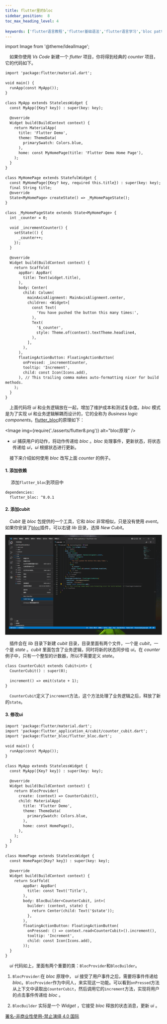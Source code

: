 ```yaml
---
title: flutter里的bloc
sidebar_position:  8
toc_max_heading_level: 4

keywords: ['flutter语言教程','flutter基础语法','flutter语言学习','bloc pattern']
---
```


import Image from '@theme/IdealImage';

 如果你使用 _Vs Code_ 新建一个 _flutter_ 项目，你将得到经典的 _counter_ 项目，它的代码如下。

    import 'package:flutter/material.dart';

    void main() {
      runApp(const MyApp());
    }

    class MyApp extends StatelessWidget {
      const MyApp({Key? key}) : super(key: key);

      @override
      Widget build(BuildContext context) {
        return MaterialApp(
          title: 'Flutter Demo',
          theme: ThemeData(
            primarySwatch: Colors.blue,
          ),
          home: const MyHomePage(title: 'Flutter Demo Home Page'),
        );
      }
    }

    class MyHomePage extends StatefulWidget {
      const MyHomePage({Key? key, required this.title}) : super(key: key);
      final String title;
      @override
      State<MyHomePage> createState() => _MyHomePageState();
    }

    class _MyHomePageState extends State<MyHomePage> {
      int _counter = 0;

      void _incrementCounter() {
        setState(() {
          _counter++;
        });
      }

      @override
      Widget build(BuildContext context) {
        return Scaffold(
          appBar: AppBar(
            title: Text(widget.title),
          ),
          body: Center(
            child: Column(
              mainAxisAlignment: MainAxisAlignment.center,
              children: <Widget>[
                const Text(
                  'You have pushed the button this many times:',
                ),
                Text(
                  '$_counter',
                  style: Theme.of(context).textTheme.headline4,
                ),
              ],
            ),
          ),
          floatingActionButton: FloatingActionButton(
            onPressed: _incrementCounter,
            tooltip: 'Increment',
            child: const Icon(Icons.add),
          ), // This trailing comma makes auto-formatting nicer for build methods.
        );
      }
    }

 上面代码将 _ui_ 和业务逻辑放在一起，增加了维护成本和测试复杂度。_bloc_ 模式是为了实现 _ui_ 和业务逻辑解耦而设计的，它的全称为 _Business logic components_。[flutter_bloc](https://github.com/felangel/bloc)的原理如下：

<Image img={require('./asserts/flutter8.png')} alt="bloc原理" /> <br />

-   _ui_ 捕获用户的动作，将动作传递给 _bloc_ 。_bloc_ 处理事件，更新状态，将状态传递给 _ui_，_ui_ 根据状态进行更新。

 接下来介绍如何使用 _bloc_ 改写上面 _counter_ 的例子。

#### 1. 添加依赖

  添加`flutter_bloc`到项目中

    dependencies:
      flutter_bloc: ^8.0.1

#### 2. 添加cubit

 _Cubit_ 是 _bloc_ 包提供的一个工具，它和 _bloc_ 非常相似，只是没有使用 _event_。如果你安装了[bloc](./flutter-extension)插件，可以右键 _lib_ 目录，选择 _New Cubit_。

![new cubit](./asserts/flutter_cubit.gif)<br />

 插件会在 _lib_ 目录下新建 _cubit_ 目录，目录里面有两个文件，一个是 _cubit_，一个是 _state_ 。_cubit_ 里面包含了业务逻辑，同时将新的状态同步给 _ui_。在 _counter_
例子中，只有一个整型的计数器，所以不需要定义 _state_。

    class CounterCubit extends Cubit<int> {
      CounterCubit() : super(0);

      increment() => emit(state + 1);
    }

 `CounterCubit`定义了`increment`方法，这个方法处理了业务逻辑之后，释放了新的`state`。

#### 3. 修改ui

    import 'package:flutter/material.dart';
    import 'package:flutter_application_4/cubit/counter_cubit.dart';
    import 'package:flutter_bloc/flutter_bloc.dart';

    void main() {
      runApp(const MyApp());
    }

    class MyApp extends StatelessWidget {
      const MyApp({Key? key}) : super(key: key);

      @override
      Widget build(BuildContext context) {
        return BlocProvider(
          create: (context) => CounterCubit(),
          child: MaterialApp(
            title: 'Flutter Demo',
            theme: ThemeData(
              primarySwatch: Colors.blue,
            ),
            home: const HomePage(),
          ),
        );
      }
    }

    class HomePage extends StatelessWidget {
      const HomePage({Key? key}) : super(key: key);

      @override
      Widget build(BuildContext context) {
        return Scaffold(
            appBar: AppBar(
              title: const Text('Title'),
            ),
            body: BlocBuilder<CounterCubit, int>(
              builder: (context, state) {
                return Center(child: Text('$state'));
              },
            ),
            floatingActionButton: FloatingActionButton(
              onPressed: () => context.read<CounterCubit>().increment(),
              tooltip: 'Increment',
              child: const Icon(Icons.add),
            ));
      }
    }

 _ui_ 代码如上，里面有两个重要的类：`BlocProvider`和`BlocBuilder`。

1.  `BlocProvider`:在 _bloc_ 原理中， _ui_ 接受了用户事件之后，需要将事件传递给 _bloc_。`BlocProvider`作为中间人，来实现这一功能。可以看到`onPressed`方法从上下文中读取出`CounterCubit`，然后调用它的`increment`方法，实现将用户的点击事件传递给 _bloc_ 。

2.  `BlocBuilder` 实际是一个 _Widget_ ，它接受 _bloc_ 释放的状态消息，更新 _ui_ 。

[署名-非商业性使用-禁止演绎 4.0 国际](https://creativecommons.org/licenses/by-nc-nd/4.0/deed.zh)
